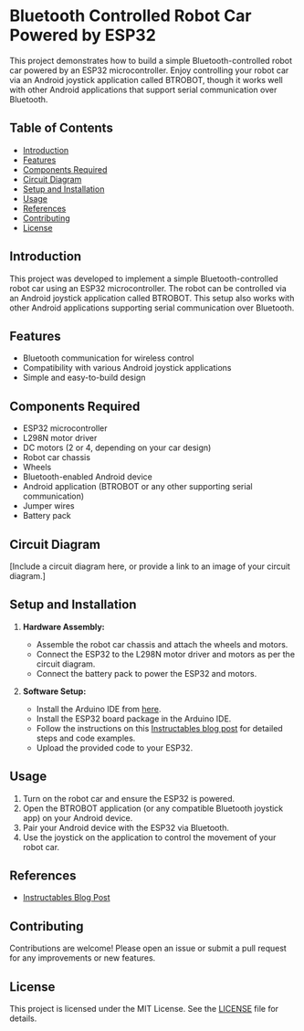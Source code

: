 
# Bluetooth Controlled Robot Car Powered by ESP32

This project demonstrates how to build a simple Bluetooth-controlled robot car powered by an ESP32 microcontroller. Enjoy controlling your robot car via an Android joystick application called BTROBOT, though it works well with other Android applications that support serial communication over Bluetooth.

## Table of Contents

- [Introduction](#introduction)
- [Features](#features)
- [Components Required](#components-required)
- [Circuit Diagram](#circuit-diagram)
- [Setup and Installation](#setup-and-installation)
- [Usage](#usage)
- [References](#references)
- [Contributing](#contributing)
- [License](#license)

## Introduction

This project was developed to implement a simple Bluetooth-controlled robot car using an ESP32 microcontroller. The robot can be controlled via an Android joystick application called BTROBOT. This setup also works with other Android applications supporting serial communication over Bluetooth.

## Features

- Bluetooth communication for wireless control
- Compatibility with various Android joystick applications
- Simple and easy-to-build design

## Components Required

- ESP32 microcontroller
- L298N motor driver
- DC motors (2 or 4, depending on your car design)
- Robot car chassis
- Wheels
- Bluetooth-enabled Android device
- Android application (BTROBOT or any other supporting serial communication)
- Jumper wires
- Battery pack

## Circuit Diagram

[Include a circuit diagram here, or provide a link to an image of your circuit diagram.]

## Setup and Installation

1. **Hardware Assembly:**
   - Assemble the robot car chassis and attach the wheels and motors.
   - Connect the ESP32 to the L298N motor driver and motors as per the circuit diagram.
   - Connect the battery pack to power the ESP32 and motors.

2. **Software Setup:**
   - Install the Arduino IDE from [here](https://www.arduino.cc/en/software).
   - Install the ESP32 board package in the Arduino IDE.
   - Follow the instructions on this [Instructables blog post](https://www.instructables.com/Arduino-Bluetooth-Controlled-Robot-Car-1/) for detailed steps and code examples.
   - Upload the provided code to your ESP32.

## Usage

1. Turn on the robot car and ensure the ESP32 is powered.
2. Open the BTROBOT application (or any compatible Bluetooth joystick app) on your Android device.
3. Pair your Android device with the ESP32 via Bluetooth.
4. Use the joystick on the application to control the movement of your robot car.

## References

- [Instructables Blog Post](https://www.instructables.com/Arduino-Bluetooth-Controlled-Robot-Car-1/)

## Contributing

Contributions are welcome! Please open an issue or submit a pull request for any improvements or new features.

## License

This project is licensed under the MIT License. See the [LICENSE](LICENSE) file for details.
